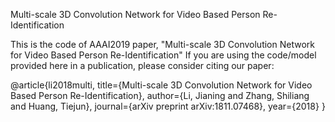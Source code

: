 Multi-scale 3D Convolution Network for Video Based Person Re-Identification

This is the code of AAAI2019 paper, "Multi-scale 3D Convolution Network for Video Based Person Re-Identification" If you are using the code/model provided here in a publication, please consider citing our paper:

@article{li2018multi,
  title={Multi-scale 3D Convolution Network for Video Based Person Re-Identification},
  author={Li, Jianing and Zhang, Shiliang and Huang, Tiejun},
  journal={arXiv preprint arXiv:1811.07468},
  year={2018}
}
